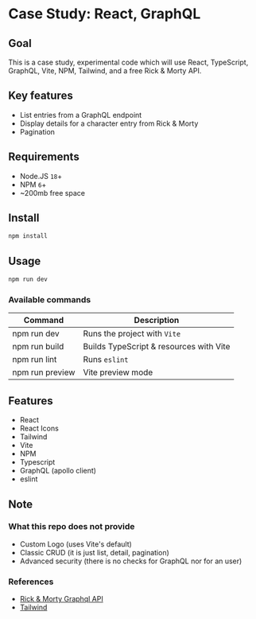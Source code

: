 # Case Study: React, GraphQL

## Goal
This is a case study, experimental code which will use React, TypeScript, GraphQL, Vite, NPM, Tailwind, and a free Rick & Morty API.

## Key features
- List entries from a GraphQL endpoint
- Display details for a character entry from Rick & Morty
- Pagination

## Requirements
- Node.JS `18`+
- NPM `6`+
- ~200mb free space

## Install
```bash
npm install
```

## Usage
```bash
npm run dev
```

### Available commands
| Command                | Description                                        |
| ---------------------- | -------------------------------------------------- |
| npm run dev            | Runs the project with `Vite`                       |
| npm run build          | Builds TypeScript & resources with Vite            |
| npm run lint           | Runs `eslint`                                      |
| npm run preview        | Vite preview mode                                  |


## Features
- React
- React Icons
- Tailwind
- Vite
- NPM
- Typescript
- GraphQL (apollo client)
- eslint


## Note

### What this repo does not provide
 - Custom Logo (uses Vite's default)
 - Classic CRUD (it is just list, detail, pagination)
 - Advanced security (there is no checks for GraphQL nor for an user)


### References
- [Rick & Morty Graphql API](https://rickandmortyapi.com/graphql)
- [Tailwind](https://tailwindcss.com/docs/installation)
